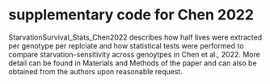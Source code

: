 # supplementary code for Chen 2022

StarvationSurvival_Stats_Chen2022 describes how half lives were extracted per genotype per replciate and how statistical tests were performed to compare starvation-sensitivity across genoytpes in Chen et al., 2022. More detail can be found in Materials and Methods of the paper and can also be obtained from the authors upon reasonable request.
